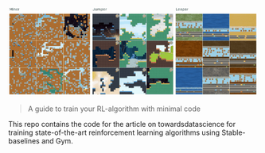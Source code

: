 <img src="Images/procgen_small.gif">

> A guide to train your RL-algorithm with minimal code  

This repo contains the code for the article on towardsdatascience for training
state-of-the-art reinforcement learning algorithms using Stable-baselines and Gym. 
